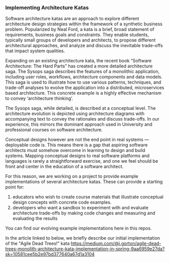 ### Implementing Architecture Katas

Software architecture katas are an approach to explore different architecture design strategies within the framework of a synthetic business problem. Popularized by Neal Ford, a kata is a brief, broad statement of requirements, business goals and constraints. They enable students, typically small groups of developers and architects, to propose different architectural approaches, and analyze and discuss the inevitable trade-offs that impact system qualities.

Expanding on an existing architecture kata, the recent book “Software Architecture: The Hard Parts” has created a more detailed architecture saga. The Sysops saga describes the features of a monolithic application, including user roles, workflows, architecture components and data models. This saga is used to illustrate how to use various patterns, techniques, and trade-off analyses to evolve the application into a distributed, microservices based architecture. This concrete example is a highly effective mechanism to convey ‘architecture thinking’.

The Sysops saga, while detailed, is described at a conceptual level. The architecture evolution is depicted using architecture diagrams with accompanying text to convey the rationales and discuss trade-offs. In our experience, this mirrors the dominant approach used in University and professional courses on software architecture.

Conceptual designs however are not the end point in real systems — deployable code is. This means there is a gap that aspiring software architects must somehow overcome in learning to design and build systems. Mapping conceptual designs to real software platforms and languages is rarely a straightforward exercise, and one we feel should be front and center in the education of a software architect.

For this reason, we are working on a project to provide example implementations of several architecture katas. These can provide a starting point for:

1. educators who wish to create course materials that illustrate conceptual design concepts with concrete code examples.
1. developers who want a sandbox to experiment with and evaluate architecture trade-offs by making code changes and measuring and evaluating the results

You can find our evolving example implementations here in this repos. 

In the article linked to below, we briefly describe our initial implementation of the "Agile Dead Trees!" kata
https://medium.com/@i.gorton/agile-dead-trees-monolith-architecture-kata-implementation-in-spring-9aa6959e27da?sk=10581cee5b2e97bd377640a67d1a3104
